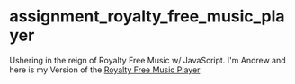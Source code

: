 # assignment_royalty_free_music_player
Ushering in the reign of Royalty Free Music w/ JavaScript.
I'm Andrew and here is my Version of the <a href src="https://ajames20.github.io/assignment_royalty_free_music_player/" target="_blank">Royalty Free Music Player</a>
